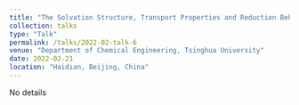 ```yaml
---
title: "The Solvation Structure, Transport Properties and Reduction Behavior of Lithium-Ion Battery Electrolytes"
collection: talks
type: "Talk"
permalink: /talks/2022-02-talk-6
venue: "Department of Chemical Engineering, Tsinghua University"
date: 2022-02-21
location: "Haidian, Beijing, China"
---
```

 
No details
